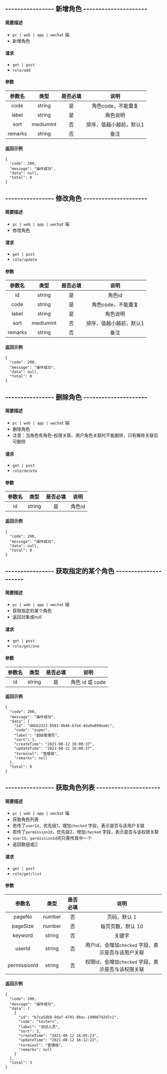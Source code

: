 
## ---------------- 新增角色 ---------------------

#### 简要描述

- `pc | web | app | wechat` 端
- 新增角色

#### 请求

- `get | post` 
- `role/add`

#### 参数

| 参数名 | 类型 | 是否必填 | 说明 |
|:---:|:---:|:---:|:---:|
| code | string | 是 | 角色code，不能重复 |
| label | string | 是 | 角色说明 |
| sort | mediumint | 否 | 排序，值越小越前，默认1 |
| remarks | string | 否 | 备注 |

#### 返回示例

```
{
  "code": 200,
  "message": "操作成功",
  "data": null,
  "total": 0
}
```

## ---------------- 修改角色 ---------------------

#### 简要描述

- `pc | web | app | wechat` 端
- 修改角色

#### 请求

- `get | post` 
- `role/update`

#### 参数

| 参数名 | 类型 | 是否必填 | 说明 |
|:---:|:---:|:---:|:---:|
| id | string | 是 | 角色id |
| code | string | 是 | 角色code，不能重复 |
| label | string | 是 | 角色说明 |
| sort | mediumint | 否 | 排序，值越小越前，默认1 |
| remarks | string | 否 | 备注 |

#### 返回示例

```
{
  "code": 200,
  "message": "操作成功",
  "data": null,
  "total": 0
}
```

## ---------------- 删除角色 ---------------------

#### 简要描述

- `pc | web | app | wechat` 端
- 删除角色
- 注意：当角色有角色-权限关联、用户角色关联时不能删除，只有解除关联后可删除

#### 请求

- `get | post` 
- `role/delete`

#### 参数

| 参数名 | 类型 | 是否必填 | 说明 |
|:---:|:---:|:---:|:---:|
| id | string | 是 | 角色id |

#### 返回示例

```
{
  "code": 200,
  "message": "操作成功",
  "data": null,
  "total": 0
}
```


## ---------------- 获取指定的某个角色 ---------------------

#### 简要描述

- `pc | web | app | wechat` 端
- 获取指定的某个角色
- 返回对象或null

#### 请求

- `get | post` 
- `role/get/one`

#### 参数

| 参数名 | 类型 | 是否必填 | 说明 |
|:---:|:---:|:---:|:---:|
| id | string | 是 | 角色 id 或 code |

#### 返回示例

```
{
  "code": 200,
  "message": "操作成功",
  "data": {
    "id": "d6bb3323-b581-4b46-b7e4-4da9a899ea6c",
    "code": "super",
    "label": "超级管理员",
    "sort": 1,
    "createTime": "2021-08-12 16:00:37",
    "updateTime": "2021-08-12 16:00:37",
    "terminal": "管理端",
    "remarks": null
  },
  "total": 0
}
```

## ---------------- 获取角色列表 ---------------------

#### 简要描述

- `pc | web | app | wechat` 端
- 获取角色列表
- 若传了`userId`，优先级1，增加`checked` 字段，表示是否与该用户关联
- 若传了`permissionId`，优先级2，增加`checked` 字段，表示是否与该权限关联
- `userId`、`permissionId`间只需传其中一个
- 返回数组或[]

#### 请求

- `get | post` 
- `role/get/list`

#### 参数

| 参数名 | 类型 | 是否必填 | 说明 |
|:---:|:---:|:---:|:---:|
| pageNo | number | 否 | 页码，默认 1 |
| pageSize | number | 否 | 每页页数，默认 10 |
| keyword | string | 否 | 关键字 |
| userId | string | 否 | 用户id，会增加`checked` 字段，表示是否与该用户关联 |
| permissionId | string | 否 | 权限id，会增加`checked` 字段，表示是否与该权限关联  |

#### 返回示例

```
{
  "code": 200,
  "message": "操作成功",
  "data": [
    {
      "id": "b7ca5db8-9daf-4791-98ac-14006742d7c1",
      "code": "testers",
      "label": "测试人员",
      "sort": 2,
      "createTime": "2021-08-12 16:05:23",
      "updateTime": "2021-08-12 16:12:22",
      "terminal": "管理端",
      "remarks": null
    }
  ],
  "total": 3
}
```